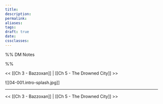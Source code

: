 ```yaml
---
title: 
description: 
permalink: 
aliases: 
tags: 
draft: true
date: 
cssclasses:
---
```

%% DM Notes



%%

<< [[Ch 3 - Bazzoxan]] | [[Ch 5 - The Drowned City]] >>

![[04-001.intro-splash.jpg]] 



---

<< [[Ch 3 - Bazzoxan]] | [[Ch 5 - The Drowned City]] >>